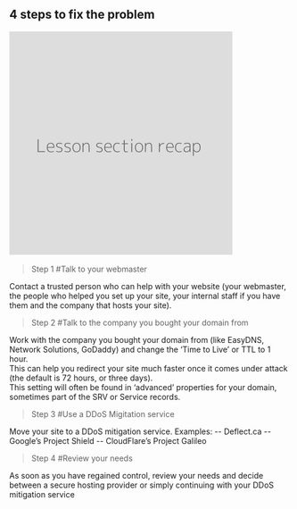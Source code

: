## 4 steps to fix the problem
![](recap.png)

>Step 1
#Talk to your webmaster

Contact a trusted person who can help with your website (your webmaster, the people who helped you set up your site, your internal staff if you have them and the company that hosts your site).
<br>
>Step 2
#Talk to the company you bought your domain from

Work with the company you bought your domain from (like EasyDNS, Network Solutions, GoDaddy) and change the ‘Time to Live’ or TTL to 1 hour.
<br>
This can help you redirect your site much faster once it comes under attack (the default is 72 hours, or three days).
<br>
This setting will often be found in ‘advanced’ properties for your domain, sometimes part of the SRV or Service records.
<br>
>Step 3
#Use a DDoS Migitation service

Move your site to a DDoS mitigation service. Examples:
-- Deflect.ca
-- Google’s Project Shield
-- CloudFlare’s Project Galileo
<br>
>Step 4
#Review your needs

As soon as you have regained control, review your needs and decide between a secure hosting provider or simply continuing with your DDoS mitigation service
